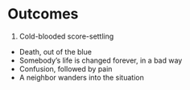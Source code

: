 # Outcomes

1. Cold-blooded score-settling
- Death, out of the blue
- Somebody’s life is changed forever, in a bad way
- Confusion, followed by pain
- A neighbor wanders into the situation
